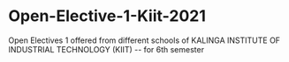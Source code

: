 # Open-Elective-1-Kiit-2021
Open Electives 1 offered from different schools of KALINGA INSTITUTE OF INDUSTRIAL TECHNOLOGY (KIIT) 
-- for 6th semester
